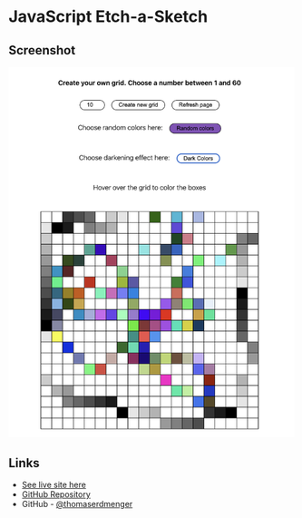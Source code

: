 # JavaScript Etch-a-Sketch

## Screenshot

![](./images/screenshot.png)

## Links

- [See live site here](https://thomaserdmenger.github.io/Etch-a-Sketch/)
- [GitHub Repository](https://github.com/thomaserdmenger/Etch-a-Sketch)
- GitHub - [@thomaserdmenger](https://github.com/thomaserdmenger)
